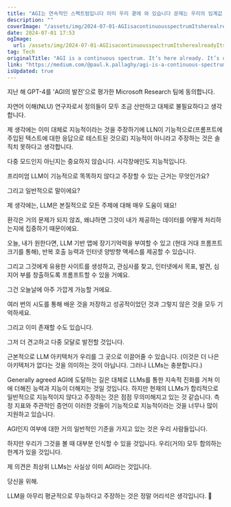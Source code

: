 ```yaml
---
title: "AGI는 연속적인 스펙트럼입니다 이미 우리 곁에 와 있습니다 문제는 우리의 임계값 인식입니다"
description: ""
coverImage: "/assets/img/2024-07-01-AGIisacontinuousspectrumItsherealreadyItsusthathaveathresholdproblem_0.png"
date: 2024-07-01 17:53
ogImage: 
  url: /assets/img/2024-07-01-AGIisacontinuousspectrumItsherealreadyItsusthathaveathresholdproblem_0.png
tag: Tech
originalTitle: "AGI is a continuous spectrum. It’s here already. It’s us that have a ‘threshold’ problem."
link: "https://medium.com/@paul.k.pallaghy/agi-is-a-continuous-spectrum-its-here-already-it-s-us-that-have-a-threshold-a0bb5d608799"
isUpdated: true
---
```






지난 해 GPT-4를 'AGI의 발전'으로 평가한 Microsoft Research 팀에 동의합니다.

자연어 이해(NLU) 연구자로서 정의들이 모두 조금 산만하고 대체로 불필요하다고 생각합니다.

제 생각에는 이미 대체로 지능적이라는 것을 주장하기에 LLN이 기능적으로(프롬프트에 주입된 텍스트에 대한 응답으로 테스트된 것으로) 지능적이 아니라고 주장하는 것은 솔직치 못하다고 생각합니다.

다중 모드인지 아닌지는 중요하지 않습니다. 시각장애인도 지능적입니다.

<div class="content-ad"></div>

프리미엄 LLM이 기능적으로 똑똑하지 않다고 주장할 수 있는 근거는 무엇인가요?

그리고 일반적으로 말이에요?

제 생각에는, LLM은 본질적으로 모든 주제에 대해 매우 도움이 돼요!

환각은 거의 문제가 되지 않죠, 왜냐하면 그것이 내가 제공하는 데이터를 어떻게 처리하는지에 집중하기 때문이에요.

<div class="content-ad"></div>

오늘, 내가 원한다면, LLM 기반 앱에 장기기억력을 부여할 수 있고 (현대 거대 프롬프트 크기를 통해), 반복 호출 능력과 인터넷 양방향 액세스를 제공할 수 있습니다.

그리고 그것에게 유용한 사이트를 생성하고, 관심사를 찾고, 인터넷에서 목표, 발견, 심지어 부를 창출하도록 프롬프트할 수 있을 거예요.

그건 오늘날에 아주 가깝게 가능할 거에요.

<div class="content-ad"></div>

여러 번의 시도를 통해 배운 것을 저장하고 성공적이었던 것과 그렇지 않은 것을 모두 기억하세요.

그리고 이미 존재할 수도 있습니다.

그저 더 견고하고 다중 모달로 발전할 것입니다.

근본적으로 LLM 아키텍처가 우리를 그 곳으로 이끌어줄 수 있습니다. (이것은 더 나은 아키텍처가 없다는 것을 의미하는 것이 아닙니다. 그러나 LLMs는 충분합니다.)

<div class="content-ad"></div>

Generally agreed AGI에 도달하는 길은 대체로 LLMs를 통한 지속적 진화를 거쳐 이에 더해진 능력과 지능이 더해지는 것일 것입니다. 하지만 현재의 LLMs가 합리적으로 일반적으로 지능적이지 않다고 주장하는 것은 점점 무의미해지고 있는 것 같습니다. 측정 지표와 주관적인 증언이 이러한 것들이 기능적으로 지능적이라는 것을 너무나 많이 지원하고 있습니다.

AGI인지 여부에 대한 거의 일반적인 기준을 가지고 있는 것은 우리 사람들입니다.

하지만 우리가 그것을 볼 때 대부분 인식할 수 있을 것입니다. 우리(거의) 모두 합의하는 한계가 있을 것입니다.

제 의견은 최상위 LLMs는 사실상 이미 AGI라는 것입니다.

<div class="content-ad"></div>

당신을 위해.

LLM을 아무리 평균적으로 무능하다고 주장하는 것은 정말 어리석은 생각입니다. 🌟